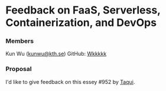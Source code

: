 # Feedback on FaaS, Serverless, Containerization, and DevOps
### Members
Kun Wu (kunwu@kth.se)
GitHub: [Wkkkkk](https://github.com/Wkkkkk)

### Proposal
I'd like to give feedback on this essey #952 by [Taqui](taqui@kth.se).
